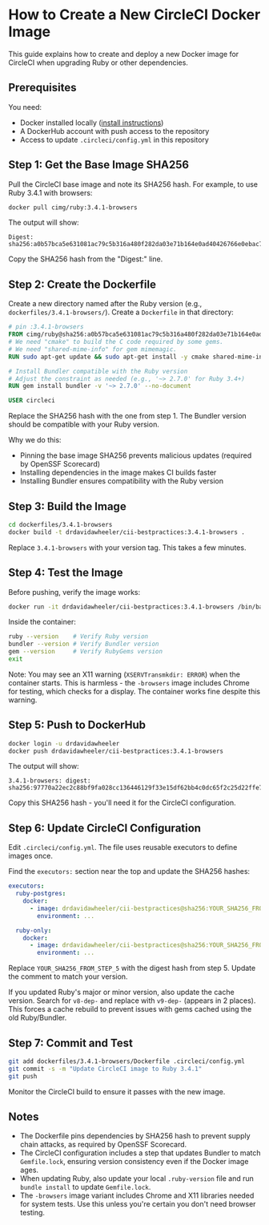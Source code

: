 # How to Create a New CircleCI Docker Image

This guide explains how to create and deploy a new Docker image for
CircleCI when upgrading Ruby or other dependencies.

## Prerequisites

You need:

- Docker installed locally
  ([install instructions](https://docs.docker.com/engine/install/))
- A DockerHub account with push access to the repository
- Access to update `.circleci/config.yml` in this repository

## Step 1: Get the Base Image SHA256

Pull the CircleCI base image and note its SHA256 hash.
For example, to use Ruby 3.4.1 with browsers:

```bash
docker pull cimg/ruby:3.4.1-browsers
```

The output will show:

```text
Digest: sha256:a0b57bca5e631081ac79c5b316a480f282da03e71b164e0ad40426766e0ebac7
```

Copy the SHA256 hash from the "Digest:" line.

## Step 2: Create the Dockerfile

Create a new directory named after the Ruby version
(e.g., `dockerfiles/3.4.1-browsers/`).
Create a `Dockerfile` in that directory:

```dockerfile
# pin :3.4.1-browsers
FROM cimg/ruby@sha256:a0b57bca5e631081ac79c5b316a480f282da03e71b164e0ad40426766e0ebac7
# We need "cmake" to build the C code required by some gems.
# We need "shared-mime-info" for gem mimemagic.
RUN sudo apt-get update && sudo apt-get install -y cmake shared-mime-info

# Install Bundler compatible with the Ruby version
# Adjust the constraint as needed (e.g., '~> 2.7.0' for Ruby 3.4+)
RUN gem install bundler -v '~> 2.7.0' --no-document

USER circleci
```

Replace the SHA256 hash with the one from step 1.
The Bundler version should be compatible with your Ruby version.

Why we do this:

- Pinning the base image SHA256 prevents malicious updates
  (required by OpenSSF Scorecard)
- Installing dependencies in the image makes CI builds faster
- Installing Bundler ensures compatibility with the Ruby version

## Step 3: Build the Image

```bash
cd dockerfiles/3.4.1-browsers
docker build -t drdavidawheeler/cii-bestpractices:3.4.1-browsers .
```

Replace `3.4.1-browsers` with your version tag. This takes a few minutes.

## Step 4: Test the Image

Before pushing, verify the image works:

```bash
docker run -it drdavidawheeler/cii-bestpractices:3.4.1-browsers /bin/bash
```

Inside the container:

```bash
ruby --version    # Verify Ruby version
bundler --version # Verify Bundler version
gem --version     # Verify RubyGems version
exit
```

Note: You may see an X11 warning (`XSERVTransmkdir: ERROR`) when the
container starts. This is harmless - the `-browsers` image includes Chrome
for testing, which checks for a display. The container works fine despite
this warning.

## Step 5: Push to DockerHub

```bash
docker login -u drdavidawheeler
docker push drdavidawheeler/cii-bestpractices:3.4.1-browsers
```

The output will show:

```text
3.4.1-browsers: digest: sha256:97770a22ec2c88bf9fa028cc136446129f33e15df62bb4c0dc65f2c25d22ffe7
```

Copy this SHA256 hash - you'll need it for the CircleCI configuration.

## Step 6: Update CircleCI Configuration

Edit `.circleci/config.yml`. The file uses reusable executors
to define images once.

Find the `executors:` section near the top and update the SHA256 hashes:

```yaml
executors:
  ruby-postgres:
    docker:
      - image: drdavidawheeler/cii-bestpractices@sha256:YOUR_SHA256_FROM_STEP_5 # pin :3.4.1-browsers
        environment: ...

  ruby-only:
    docker:
      - image: drdavidawheeler/cii-bestpractices@sha256:YOUR_SHA256_FROM_STEP_5 # pin :3.4.1-browsers
        environment: ...
```

Replace `YOUR_SHA256_FROM_STEP_5` with the digest hash from step 5.
Update the comment to match your version.

If you updated Ruby's major or minor version, also update the cache version.
Search for `v8-dep-` and replace with `v9-dep-` (appears in 2 places).
This forces a cache rebuild to prevent issues with gems cached using
the old Ruby/Bundler.

## Step 7: Commit and Test

```bash
git add dockerfiles/3.4.1-browsers/Dockerfile .circleci/config.yml
git commit -s -m "Update CircleCI image to Ruby 3.4.1"
git push
```

Monitor the CircleCI build to ensure it passes with the new image.

## Notes

- The Dockerfile pins dependencies by SHA256 hash to prevent supply chain
  attacks, as required by OpenSSF Scorecard.
- The CircleCI configuration includes a step that updates Bundler to match
  `Gemfile.lock`, ensuring version consistency even if the Docker image ages.
- When updating Ruby, also update your local `.ruby-version` file and run
  `bundle install` to update `Gemfile.lock`.
- The `-browsers` image variant includes Chrome and X11 libraries needed for
  system tests. Use this unless you're certain you don't need browser testing.

